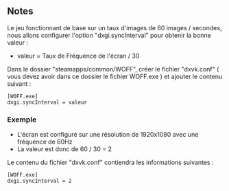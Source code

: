 ## Notes
Le jeu fonctionnant de base sur un taux d'images de 60 images / secondes, nous allons configurer l'option "dxgi.syncInterval" pour obtenir la bonne valeur :
- valeur = Taux de Fréquence de l'écran / 30

Dans le dossier "steamapps/common/WOFF", créer le fichier "dxvk.conf" ( vous devez avoir dans ce dossier le fichier WOFF.exe ) et ajouter le contenu suivant :
```
[WOFF.exe]
dxgi.syncInterval = valeur
```

### Exemple
- L'écran est configuré sur une résolution de 1920x1080 avec une fréquence de 60Hz
- La valeur est donc de 60 / 30 = 2

Le contenu du fichier "dxvk.conf" contiendra les informations suivantes :
```
[WOFF.exe]
dxgi.syncInterval = 2
```
